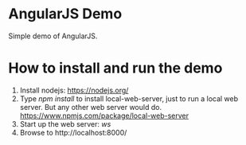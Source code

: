 # AngularJS Demo
Simple demo of AngularJS.

# How to install and run the demo

1. Install nodejs: https://nodejs.org/
1. Type *npm install* to install local-web-server, just to run a local web server. But any other web server would do.
https://www.npmjs.com/package/local-web-server
1. Start up the web server:
*ws*
1. Browse to http://localhost:8000/

